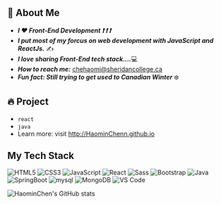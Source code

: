 ## :woman: About Me 
- ***I :hearts: Front-End Development :exclamation: :exclamation: :exclamation:***
- ***I put most of my forcus on web development with JavaScript and ReactJs.*** :writing_hand:
- ***I love sharing Front-End tech stack....***:computer:
- ***How to reach me:*** chehaomi@sheridancollege.ca    
- ***Fun fact: Still trying to get used to Canadian Winter*** :snowflake:   

## :fire: Project
* `react`
* `java`
*  Learn more: visit http://HaominChenn.github.io  
## My Tech Stack
![HTML5](https://img.shields.io/badge/-HTML5-%23E44D27?style=flat-square&logo=html5&logoColor=ffffff)
![CSS3](https://img.shields.io/badge/-CSS3-%231572B6?style=flat-square&logo=css3)
![JavaScript](https://img.shields.io/badge/-JavaScript-%23F7DF1C?style=flat-square&logo=javascript&logoColor=000000&labelColor=%23F7DF1C&color=%23FFCE5A)
![React](https://img.shields.io/badge/-React-%23282C34?style=flat-square&logo=react)
![Sass](https://img.shields.io/badge/-Sass-%23CC6699?style=flat-square&logo=sass&logoColor=ffffff)
![Bootstrap](https://img.shields.io/badge/Bootstrap-563D7C?styl=flat-square&logo=bootstrap&logoColor=white)
![Java](https://img.shields.io/badge/Java-ED8B00?style=flat-square&logo=java&logoColor=white)
![SpringBoot](https://img.shields.io/badge/Spring_Boot-F2F4F9?style=for-the-badge&logo=spring-boot)
![mysql](https://img.shields.io/badge/MySQL-005C84?style=flat-square&logo=mysql&logoColor=white)
![MongoDB](https://img.shields.io/badge/MongoDB-4EA94B?style=flat-square&logo=mongodb&logoColor=white)
![VS Code](https://img.shields.io/badge/-VSCode-%23007ACC?style=flat-square&logo=visual-studio-code)
<!--![Less](https://img.shields.io/badge/-Less-%231d365d?style=flat-square&logo=less&logoColor=ffffff)
![Git](https://img.shields.io/badge/-Git-%23F05032?style=flat-square&logo=git&logoColor=%23ffffff)
![TypeScript](https://img.shields.io/badge/-TypeScript-007ACC?style=flat-square&logo=typescript&logoColor=white)
![Stylus](https://img.shields.io/badge/-Stylus-%23333333?style=flat-square&logo=stylus)
![TailwindCss](https://img.shields.io/badge/-TailwindCss-%231a202c?style=flat-square&logo=tailwind-css)
![Windicss](https://img.shields.io/badge/-WindiCss-%23000000?style=flat-square&logo=tailwind-css&&logoColor=48B0F1)
![Webpack](https://img.shields.io/badge/-Webpack-%232C3A42?style=flat-square&logo=webpack)
![Rollup](https://img.shields.io/badge/-Rollup-%23EC4A3F?style=flat-square&logo=rollupdotjs&logoColor=ffffff)
![Vite](https://img.shields.io/badge/-Vite-%23646CFF?style=flat-square&logo=vite&logoColor=ffffff)
![ESlint](https://img.shields.io/badge/-ESLint-%234B32C3?style=flat-square&logo=eslint)
![GitLab](https://img.shields.io/badge/-GitLab-FCA121?style=flat-square&logo=gitlab)
![Netlify](https://img.shields.io/badge/-Netlify-%2300C7B7?style=flat-square&logo=netlify&logoColor=ffffff)
<!--[![Top Langs](https://github-readme-stats.vercel.app/api/top-langs/?username=HaominChenn&layout=compact)](https://github.com/anuraghazra/github-readme-stats)

![Vue.js](https://img.shields.io/badge/-Vue.js-%232c3e50?style=flat-square&logo=vuedotjs)-->
![HaominChen's GitHub stats](https://github-readme-stats.vercel.app/api?username=HaominChenn&show_icons=true)
<!--![Metrics](https://metrics.lecoq.io/haominchenn?template=classic&config.timezone=America%2FToronto)-->
